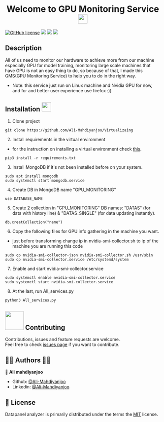 <h1 align="center">Welcome to GPU Monitoring Service <img src="https://raw.githubusercontent.com/MartinHeinz/MartinHeinz/master/wave.gif" width="30px"> </h1>
<p align="center">

[![GitHub license](https://img.shields.io/github/license/Naereen/StrapDown.js.svg)](https://github.com/Naereen/StrapDown.js/blob/master/LICENSE)
![](https://img.shields.io/badge/OS-Linux-informational?style=flat&logo=linux&logoColor=white&color=40c640)
![](https://img.shields.io/badge/Code-Python-informational?style=flat&logo=python&logoColor=white&collor)
![](https://img.shields.io/badge/Shell-Bash-informational?style=flat&logo=gnu-bash&logoColor=white&color=40c640)
    
## Description 
All of us need to monitor our hardware to achieve more from our machine especially GPU for model training, monitoring large scale machines that have GPU is not an easy thing to do, so because of that, I made this GMS(GPU Monitoring Service) to help you to do in the right way.
* Note: this service just run on Linux machine and Nvidia GPU for now, and for and better user experience use firefox :))

## Installation <img src="https://media.giphy.com/media/WUlplcMpOCEmTGBtBW/giphy.gif" width="30"> 
</em></p>

1. Clone project
```
git clone https://github.com/Ali-Mahdiyanjoo/Virtualizaing
```

2. Install requirements in the virtual environment
- for the instruction on installing a virtual environment check [this](https://stackoverflow.com/questions/23842713/using-python-3-in-virtualenv).
```
pip3 install -r requirements.txt
```

3. Install MongoDB if it's not been installed before on your system.
```
sudo apt install mongodb
sudo systemctl start mongodb.service
```

4. Create DB in MongoDB name "GPU_MONITORING"
```
use DATABASE_NAME
```

5. Create 2 collection in "GPU_MONITORING" DB names: "DATAS" (for data with history line) & "DATAS_SINGLE" (for data updating instantly).

```
db.creatCollection("name")
```

6. Copy the following files for GPU info gathering in the machine you want.

* just before transforming change ip in nvidia-smi-collector.sh to ip of the machine you are running this code

```
sudo cp nvidia-smi-collector-json nvidia-smi-collector.sh /usr/sbin
sudo cp nvidia-smi-collector.service /etc/systemd/system
```

7. Enable and start nvidia-smi-collector.service
```
sudo systemctl enable nvidia-smi-collector.service
sudo systemctl start nvidia-smi-collector.service
```
8. At the last, run All_services.py
  
  ```
  python3 All_services.py
  ```

##  <img src="https://media.giphy.com/media/LnQjpWaON8nhr21vNW/giphy.gif" width="60"> Contributing

Contributions, issues and feature requests are welcome.<br />
Feel free to check [issues page](https://github.com/Ali-Mahdiyanjoo/Virtualizaing/issues) if you want to contribute.<br />

## 👩‍💻 Authors 👨‍💻

👤 **Ali mahdiyanjoo**

- Github: [@Ali-Mahdiyanjoo](https://github.com/Ali-Mahdiyanjoo)
- Linkedin: [@Ali-Mahdiyanjoo](https://www.linkedin.com/in/ali-mahdiyanjoo-1452101b6)

## 📝 License
Datapanel analyzer is primarily distributed under the terms the [MIT](https://github.com/Ali-Mahdiyanjoo/Virtualizaing/blob/main/LICENSE)
 license.
